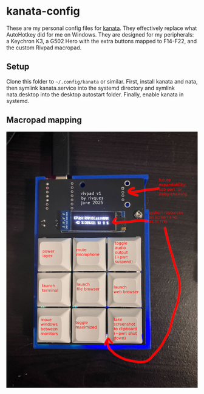 # kanata-config
These are my personal config files for
[kanata](https://https://github.com/jtroo/kanata).
They effectively replace what AutoHotkey did for me on Windows. They are
designed for my peripherals: a Keychron K3, a G502 Hero with the extra buttons
mapped to F14-F22, and the custom Rivpad macropad.

## Setup
Clone this folder to `~/.config/kanata` or similar. First, install kanata and
nata, then symlink kanata.service into the systemd directory and symlink
nata.desktop into the desktop autostart folder. Finally, enable kanata
in systemd.

## Macropad mapping
![an image of the Rivpad macropad, with the key functions overlaid on each key](rivpad-macropad.jpg)
